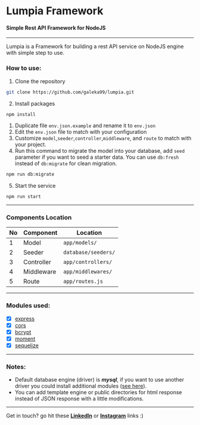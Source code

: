 # Lumpia Framework
#### Simple Rest API Framework for NodeJS
---
Lumpia is a Framework for building a rest API service on NodeJS engine with simple step to use.
### How to use:
1. Clone the repository
```bash
git clone https://github.com/galeka99/lumpia.git
```
2. Install packages
```bash
npm install
```
1. Duplicate file `env.json.example` and rename it to `env.json`
2. Edit the `env.json` file to match with your configuration
3. Customize `model`,`seeder`,`controller`,`middleware`, and `route` to match with your project.
4. Run this command to migrate the model into your database, add `seed` parameter if you want to seed a starter data. You can use `db:fresh` instead of `db:migrate` for clean migration.
```bash
npm run db:migrate
```
5. Start the service
```bash
npm run start
```   
---
### Components Location
| No | Component | Location |
| --- | --- | --- |
| 1 | Model | `app/models/` |
| 2 | Seeder | `database/seeders/` |
| 3 | Controller | `app/controllers/` |
| 4 | Middleware | `app/middlewares/` |
| 5 | Route | `app/routes.js` |
---
### Modules used:
- [x] [express](https://expressjs.com/)
- [x] [cors](https://www.npmjs.com/package/cors)
- [x] [bcrypt](https://www.npmjs.com/package/bcrypt)
- [x] [moment](https://momentjs.com)
- [x] [sequelize](https://sequelize.org/master/)
---
### Notes:
- Default database engine (driver) is ***mysql***, if you want to use another driver you could install additional modules ([see here](https://sequelize.org/master/manual/getting-started.html)).
- You can add template engine or public directories for html response instead of JSON response with a little modifications.
---
Get in touch? go hit these **[LinkedIn](https://linkedin.com/in/galeka99)** or **[Instagram](https://instagram.com/galangep_/)** links :)